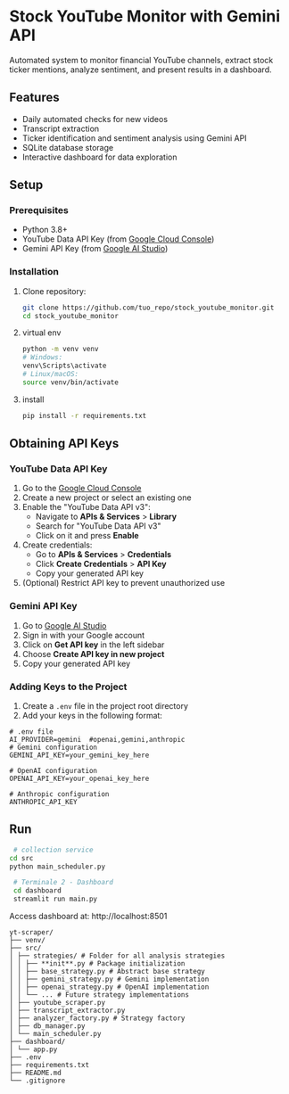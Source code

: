 # Stock YouTube Monitor with Gemini API

Automated system to monitor financial YouTube channels, extract stock ticker mentions, analyze sentiment, and present results in a dashboard.

## Features

- Daily automated checks for new videos
- Transcript extraction
- Ticker identification and sentiment analysis using Gemini API
- SQLite database storage
- Interactive dashboard for data exploration

## Setup

### Prerequisites

- Python 3.8+
- YouTube Data API Key (from [Google Cloud Console](https://console.cloud.google.com/))
- Gemini API Key (from [Google AI Studio](https://aistudio.google.com/))

### Installation

1. Clone repository:

   ```bash
   git clone https://github.com/tuo_repo/stock_youtube_monitor.git
   cd stock_youtube_monitor
   ```

2. virtual env

   ```bash
   python -m venv venv
   # Windows:
   venv\Scripts\activate
   # Linux/macOS:
   source venv/bin/activate
   ```

3. install
   ```bash
   pip install -r requirements.txt
   ```

## Obtaining API Keys

### YouTube Data API Key

1. Go to the [Google Cloud Console](https://console.cloud.google.com/)
2. Create a new project or select an existing one
3. Enable the "YouTube Data API v3":
   - Navigate to **APIs & Services** > **Library**
   - Search for "YouTube Data API v3"
   - Click on it and press **Enable**
4. Create credentials:
   - Go to **APIs & Services** > **Credentials**
   - Click **Create Credentials** > **API Key**
   - Copy your generated API key
5. (Optional) Restrict API key to prevent unauthorized use

### Gemini API Key

1. Go to [Google AI Studio](https://aistudio.google.com/)
2. Sign in with your Google account
3. Click on **Get API key** in the left sidebar
4. Choose **Create API key in new project**
5. Copy your generated API key

### Adding Keys to the Project

1. Create a `.env` file in the project root directory
2. Add your keys in the following format:

```env
# .env file
AI_PROVIDER=gemini  #openai,gemini,anthropic
# Gemini configuration
GEMINI_API_KEY=your_gemini_key_here

# OpenAI configuration
OPENAI_API_KEY=your_openai_key_here

# Anthropic configuration
ANTHROPIC_API_KEY
```

## Run

```bash
 # collection service
cd src
python main_scheduler.py

 # Terminale 2 - Dashboard
 cd dashboard
 streamlit run main.py
```

Access dashboard at: http://localhost:8501

```
yt-scraper/
├── venv/
├── src/
│ ├── strategies/ # Folder for all analysis strategies
│ │ ├── **init**.py # Package initialization
│ │ ├── base_strategy.py # Abstract base strategy
│ │ ├── gemini_strategy.py # Gemini implementation
│ │ ├── openai_strategy.py # OpenAI implementation
│ │ └── ... # Future strategy implementations
│ ├── youtube_scraper.py
│ ├── transcript_extractor.py
│ ├── analyzer_factory.py # Strategy factory
│ ├── db_manager.py
│ └── main_scheduler.py
├── dashboard/
│ └── app.py
├── .env
├── requirements.txt
├── README.md
└── .gitignore
```
